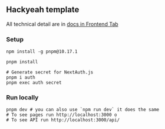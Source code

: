 ## Hackyeah template

All technical detail are in [docs in Frontend Tab](https://docs.google.com/document/d/1s3dbK2idycV7KRwIbKhNyM9upXksScCM0FkPzP7fCCA/edit?tab=t.ei2t7sxxeh9p)

### Setup
```
npm install -g pnpm@10.17.1

pnpm install

# Generate secret for NextAuth.js
pnpm i auth
pnpm exec auth secret
```


### Run locally
```
pnpm dev # you can also use `npm run dev` it does the same
# To see pages run http://localhost:3000 o
# To see API run http://localhost:3000/api/
```


